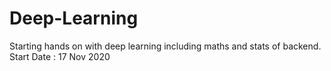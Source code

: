 # Deep-Learning
Starting hands on with deep learning including maths and stats of backend.
Start Date : 17 Nov 2020
